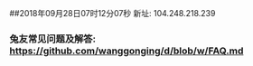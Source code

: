 ##2018年09月28日07时12分07秒 新址: 104.248.218.239
### 兔友常见问题及解答: https://github.com/wanggonging/d/blob/w/FAQ.md
